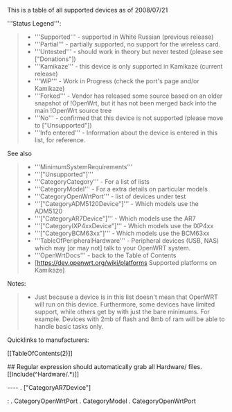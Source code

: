 This is a table of all supported devices as of 2008/07/21

'''Status Legend''':

> -   '''Supported''' - supported in White Russian (previous release)
> -   '''Partial''' - partially supported, no support for the wireless
>     card.
> -   '''Untested''' - should work in theory but never tested (please
>     see \["Donations"\])
> -   '''Kamikaze''' - this device is only supported in Kamikaze
>     (current release)
> -   '''WiP''' - Work in Progress (check the port's page and/or
>     Kamikaze)
> -   '''Forked''' - Vendor has released some source based on an older
>     snapshot of !OpenWrt, but it has not been merged back into the
>     main !OpenWrt source tree
> -   '''No''' - confirmed that this device is not supported (please
>     move to \["Unsupported"\])
> -   '''Info entered''' - Information about the device is entered in
>     this list, for reference.

See also

> -   '''MinimumSystemRequirements'''
> -   '''\["Unsupported"\]'''
> -   '''CategoryCategory''' - For a list of lists
> -   '''CategoryModel''' - For a extra details on particular models
> -   '''CategoryOpenWrtPort''' - list of devices under test
> -   '''\["CategoryADM5120Device"\]''' - Which models use the ADM5120
> -   '''\["CategoryAR7Device"\]''' - Which models use the AR7
> -   '''\["CategoryIXP4xxDevice"\]''' - Which models use the IXP4xx
> -   '''\["CategoryBCM63xx"\]''' - Which models use the BCM63xx
> -   '''TableOfPeripheralHardware''' - Peripheral devices (USB, NAS)
>     which may \[or may not\] talk to your OpenWRT system.
> -   '''OpenWrtDocs''' - back to the Table of Contents
> -   \[<https://dev.openwrt.org/wiki/platforms> Supported platforms on
>     Kamikaze\]

Notes:

> -   Just because a device is in this list doesn't mean that OpenWRT
>     will run on this device. Furthermore, some devices have limited
>     support, while others get by with just the bare minimums. For
>     example. Devices with 2mb of flash and 8mb of ram will be able to
>     handle basic tasks only.

Quicklinks to manufacturers:

\[\[TableOfContents(2)\]\]

\#\# Regular expression should automatically grab all Hardware/ files.
\[\[Include(\^Hardware/.\*)\]\]

---- . \["CategoryAR7Device"\]

:   . CategoryOpenWrtPort . CategoryModel . CategoryOpenWrtPort


